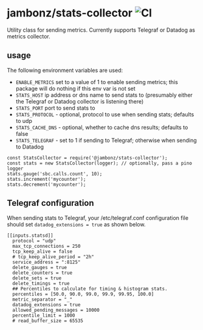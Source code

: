 # jambonz/stats-collector ![CI](https://github.com/jambonz/stats-collector/workflows/CI/badge.svg)

Utility class for sending metrics.  Currently supports Telegraf or Datadog as metrics collector.

## usage
The following environment variables are used:

- `ENABLE_METRICS` set to a value of 1 to enable sending metrics; this package will do nothing if this env var is not set
- `STATS_HOST` ip address or dns name to send stats to (presumably either the Telegraf or Datadog collector is listening there)
- `STATS_PORT` port to send stats to
- `STATS_PROTOCOL` - optional, protocol to use when sending stats; defaults to udp
- `STATS_CACHE_DNS` - optional, whether to cache dns results; defaults to false
- `STATS_TELEGRAF` - set to 1 if sending to Telegraf; otherwise when sending to Datadog
```
const StatsCollector = require('@jambonz/stats-collector');
const stats = new StatsCollector(logger); // optionally, pass a pino logger
stats.gauge('sbc.calls.count', 10);
stats.increment('mycounter');
stats.decrement('mycounter');
```

## Telegraf configuration
When sending stats to Telegraf, your /etc/telegraf.conf configuration file should set `datadog_extensions = true` as shown below.

```
[[inputs.statsd]]
  protocol = "udp"
  max_tcp_connections = 250
  tcp_keep_alive = false
  # tcp_keep_alive_period = "2h"
  service_address = ":8125"
  delete_gauges = true
  delete_counters = true
  delete_sets = true
  delete_timings = true
  ## Percentiles to calculate for timing & histogram stats.
  percentiles = [50.0, 90.0, 99.0, 99.9, 99.95, 100.0]
  metric_separator = "_"
  datadog_extensions = true
  allowed_pending_messages = 10000
  percentile_limit = 1000
  # read_buffer_size = 65535
```